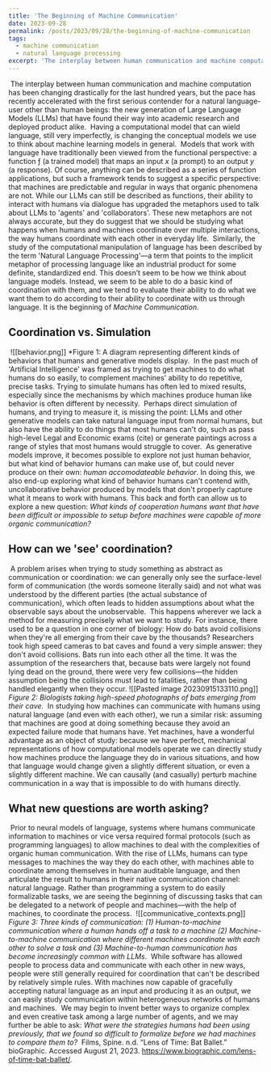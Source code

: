 ```yaml
---
title: 'The Beginning of Machine Communication'
date: 2023-09-28
permalink: /posts/2023/09/28/the-beginning-of-machine-communication
tags:
  - machine communication
  - natural language processing
excerpt: 'The interplay between human communication and machine computation has been changing drastically for the last hundred years, but the pace has recently accelerated with the first serious contender for a natural language-user other than human beings: the new generation of Large Language Models (LLMs) that have found their way into academic research and deployed product alike.'
---
```

​
The interplay between human communication and machine computation has been changing drastically for the last hundred years, but the pace has recently accelerated with the first serious contender for a natural language-user other than human beings: the new generation of Large Language Models (LLMs) that have found their way into academic research and deployed product alike.
​
Having a computational model that can wield language, still very imperfectly, is changing the conceptual models we use to think about machine learning models in general.
​
Models that work with language have traditionally been viewed from the functional perspective: a function ƒ (a trained model) that maps an input _x_ (a prompt) to an output _y_ (a response). Of course, anything can be described as a series of function applications, but such a framework tends to suggest a specific perspective: that machines are predictable and regular in ways that organic phenomena are not. While our LLMs can still be described as functions, their ability to interact with humans via dialogue has upgraded the metaphors used to talk about LLMs to 'agents' and 'collaborators'. These new metaphors are not always accurate, but they do suggest that we should be studying what happens when humans and machines coordinate over multiple interactions, the way humans coordinate with each other in everyday life.
​
Similarly, the study of the computational manipulation of language has been described by the term 'Natural Language Processing'—a term that points to the implicit metaphor of processing language like an industrial product for some definite, standardized end. This doesn’t seem to be how we think about language models. Instead, we seem to be able to do a basic kind of coordination with them, and we tend to evaluate their ability to do what we want them to do according to their ability to coordinate with us through language. It is the beginning of *Machine Communication*.
​
## Coordination vs. Simulation
​
![[behavior.png]]
*Figure 1: A diagram representing different kinds of behaviors that humans and generative models display. 
​
In the past much of 'Artificial Intelligence' was framed as trying to get machines to do what humans do so easily, to complement machines' ability to do repetitive, precise tasks. Trying to simulate humans has often led to mixed results, especially since the mechanisms by which machines produce human like behavior is often different by necessity. 
​
Perhaps direct simulation of humans, and trying to measure it, is missing the point: LLMs and other generative models can take natural language input from normal humans, but also have the ability to do things that most humans can't do, such as pass high-level Legal and Economic exams (cite) or generate paintings across a range of styles that most humans would struggle to cover.
​
As generative models improve, it becomes possible to explore not just human behavior, but what kind of behavior humans can make use of, but could never produce on their own: *human accomodateable behavior*. In doing this, we also end-up exploring what kind of behavior humans can't contend with, uncollaborative behavior produced by models that don't properly capture what it means to work with humans. This back and forth can allow us to explore a new question: *What kinds of cooperation humans want that have been difficult or impossible to setup before machines were capable of more organic communication?*
​
## How can we 'see' coordination?
​
A problem arises when trying to study something as abstract as communication or coordination: we can generally only see the surface-level form of communication (the words someone literally said) and not what was understood by the different parties (the actual substance of communication), which often leads to hidden assumptions about what the observable says about the unobservable.
​
This happens wherever we lack a method for measuring precisely what we want to study. For instance, there used to be a question in one corner of biology: How do bats avoid collisions when they're all emerging from their cave by the thousands? Researchers took high speed cameras to bat caves and found a very simple answer: they don't avoid collisions. Bats run into each other all the time. It was the assumption of the researchers that, because bats were largely not found lying dead on the ground, there were very few collisions—the hidden assumption being the collisions must lead to fatalities, rather than being handled elegantly when they occur.
​
![[Pasted image 20230915133110.png]]
*Figure 2: Biologists taking high-speed photographs of bats emerging from their cave.*
​
In studying how machines can communicate with humans using natural language (and even with each other), we run a similar risk: assuming that machines are good at doing something because they avoid an expected failure mode that humans have. Yet machines, have a wonderful advantage as an object of study: because we have perfect, mechanical representations of how computational models operate we can directly study how machines produce the language they do in various situations, and how that language would change given a slightly different situation, or even a slightly different machine. We can causally (and casually) perturb machine communication in a way that is impossible to do with humans directly.
## What new questions are worth asking?
​
Prior to neural models of language, systems where humans communicate information to machines or vice versa required formal protocols (such as programming languages) to allow machines to deal with the complexities of organic human communication. With the rise of LLMs, humans can type messages to machines the way they do each other, with machines able to coordinate among themselves in human auditable language, and then articulate the result to humans in their native communication channel: natural language. Rather than programming a system to do easily formalizable tasks, we are seeing the beginning of discussing tasks that can be delegated to a network of people and machines—with the help of machines, to coordinate the process.
​
![[communicative_contexts.png]]
*Figure 3: Three kinds of communication: (1) Human-to-machine communication where a human hands off a task to a machine (2) Machine-to-machine communication where different machines coordinate with each other to solve a task and (3) Machine-to-human communication has become increasingly common with LLMs.*
​
While software has allowed people to process data and communicate with each other in new ways, people were still generally required for coordination that can't be described by relatively simple rules. With machines now capable of gracefully accepting natural language as an input and producing it as an output, we can easily study communication within heterogeneous networks of humans and machines.
​
We may begin to invent better ways to organize complex and even creative task among a large number of agents, and we may further be able to ask: *What were the strategies humans had been using previously, that we found so difficult to formalize before we had machines to compare them to?*
​
Films, Spine. n.d. “Lens of Time: Bat Ballet.” bioGraphic. Accessed August 21, 2023. https://www.biographic.com/lens-of-time-bat-ballet/.